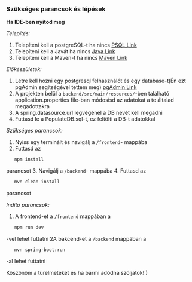 

### Szükséges parancsok és lépések
**Ha IDE-ben nyitod meg**

*Telepítés:*
1. Telepíteni kell a postgreSQL-t ha nincs [PSQL Link](https://www.postgresql.org/download/windows/)
2. Telepíteni kell a Javát ha nincs [Java Link](https://www.oracle.com/java/technologies/downloads/)
3. Telepíteni kell a Maven-t ha nincs [Maven Link](https://maven.apache.org/)


*Előkészületek:*
1. Létre kell hozni egy postgresql felhasználót és egy database-t(Én ezt pgAdmin segítségével tettem meg) [pgAdmin Link](https://www.pgadmin.org/download/pgadmin-4-windows/)
2. A projekten belül a `backend/src/main/resources/`-ben található application.properties file-ban módosísd az adatokat a te általad megadottakra
3. A spring.datasource.url legvégénél a DB nevét kell megadni
4. Futtasd le a PopulateDB.sql-t, ez feltölti a DB-t adatokkal

*Szükséges parancsok:*
1. Nyiss egy terminált és navigálj a `/frontend`- mappába
2. Futtasd az
```sh
   npm install
   ```
parancsot
3.  Navigálj a `/backend`- mappába
4. Futtasd az
```sh
   mvn clean install
   ```
parancsot


*Indító parancsok:*

1. A frontend-et a `/frontend` mappában a 
```sh
   npm run dev
   ```
-vel lehet futtatni
2A bakcend-et a `/backend` mappában a
```sh
   mvn spring-boot:run
   ```
-al lehet futtatni

Köszönöm a türelmeteket és ha bármi adódna szóljatok!:)